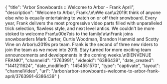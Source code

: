 {
    "title": "Arbor Snowboards :: Welcome to Arbor - Frank April",
    "description": "Welcome to Arbor, Frank.\n\nWe can\u2019t think of anyone else who is equally entertaining to watch on or off their snowboard. Every year, Frank delivers the most progressive video parts filled with unparalleled trick selection, flawless style, and next level antics. We couldn't be more stoked to welcome Fran\u00e7ois to the family!\n\nFrank joins snowboarders Mark Carter, Curtis Woodman, Brandon Hammid and Scotty Vine on Arbor\u2019s pro team. Frank is the second of three new riders to join the team as we move into 2015. Stay turned for more exciting team announcements and developments in the coming weeks.\nBIENVENUE FRANK!",
    "channelid": "3763991",
    "videoid": "6386439",
    "date_created": "1441211624",
    "date_modified": "1454551570",
    "type": "captivate",
    "layout": "channelVideo",
    "url": "\/arbor\/arbor-snowboards-welcome-to-arbor-frank-april\/3763991-6386439"
}
